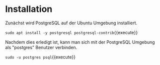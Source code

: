 # Installation

Zunächst wird PostgreSQL auf der Ubuntu Umgebung installiert.

`sudo apt install -y postgresql postgresql-contrib`{{execute}}

Nachdem dies erledigt ist, kann man sich mit der PostgreSQL Umgebung als "postgres" Benutzer verbinden.

`sudo -u postgres psql`{{execute}}